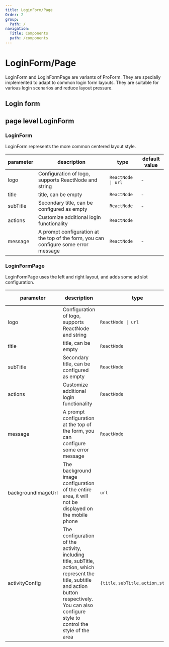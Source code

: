 ```yaml
---
title: LoginForm/Page
Order: 2
group:
  Path: /
navigation:
  Title: Components
  path: /components
---
```


# LoginForm/Page

LoginForm and LoginFormPage are variants of ProForm. They are specially implemented to adapt to common login form layouts. They are suitable for various login scenarios and reduce layout pressure.

## Login form

<code src="./demos/login-form" background="#f5f5f5" height="320px" title="login-form"></code>

## page level LoginForm

<code src="./demos/login-form-page.tsx" background="#f5f5f5" height="320px" title="Page level form"></code>

### LoginForm

LoginForm represents the more common centered layout style.

| parameter | description | type | default value |
| --- | --- | --- | --- |
| logo | Configuration of logo, supports ReactNode and string | `ReactNode \| url` | - |
| title | title, can be empty | `ReactNode` | - |
| subTitle | Secondary title, can be configured as empty | `ReactNode` | - |
| actions | Customize additional login functionality | `ReactNode` |
| message | A prompt configuration at the top of the form, you can configure some error message | `ReactNode` | - |

### LoginFormPage

LoginFormPage uses the left and right layout, and adds some ad slot configuration.

| parameter | description | type | default value |
| --- | --- | --- | --- |
| logo | Configuration of logo, supports ReactNode and string | `ReactNode \| url` | - |
| title | title, can be empty | `ReactNode` | - |
| subTitle | Secondary title, can be configured as empty | `ReactNode` | - |
| actions | Customize additional login functionality | `ReactNode` |
| message | A prompt configuration at the top of the form, you can configure some error message | `ReactNode` | - |
| backgroundImageUrl | The background image configuration of the entire area, it will not be displayed on the mobile phone | `url` | - |
| activityConfig | The configuration of the activity, including title, subTitle, action, which represent the title, subtitle and action button respectively. You can also configure style to control the style of the area | `{title,subTitle,action,style}` | - |
